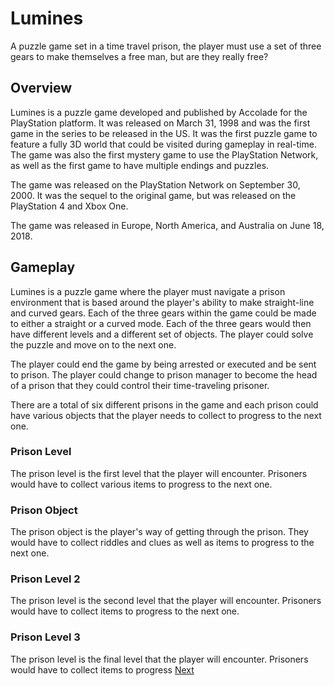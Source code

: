 # Lumines

A puzzle game set in a time travel prison, the player must use a set of three gears to make themselves a free man, but are they really free?

## Overview

Lumines is a puzzle game developed and published by Accolade for the PlayStation platform. It was released on March 31, 1998 and was the first game in the series to be released in the US. It was the first puzzle game to feature a fully 3D world that could be visited during gameplay in real-time. The game was also the first mystery game to use the PlayStation Network, as well as the first game to have multiple endings and puzzles.

The game was released on the PlayStation Network on September 30, 2000. It was the sequel to the original game, but was released on the PlayStation 4 and Xbox One.

The game was released in Europe, North America, and Australia on June 18, 2018.

## Gameplay

Lumines is a puzzle game where the player must navigate a prison environment that is based around the player's ability to make straight-line and curved gears. Each of the three gears within the game could be made to either a straight or a curved mode. Each of the three gears would then have different levels and a different set of objects. The player could solve the puzzle and move on to the next one.

The player could end the game by being arrested or executed and be sent to prison. The player could change to prison manager to become the head of a prison that they could control their time-traveling prisoner.

There are a total of six different prisons in the game and each prison could have various objects that the player needs to collect to progress to the next one.

### Prison Level

The prison level is the first level that the player will encounter. Prisoners would have to collect various items to progress to the next one.

### Prison Object

The prison object is the player's way of getting through the prison. They would have to collect riddles and clues as well as items to progress to the next one.

### Prison Level 2

The prison level is the second level that the player will encounter. Prisoners would have to collect items to progress to the next one.

### Prison Level 3

The prison level is the final level that the player will encounter. Prisoners would have to collect items to progress
[Next](246.md)